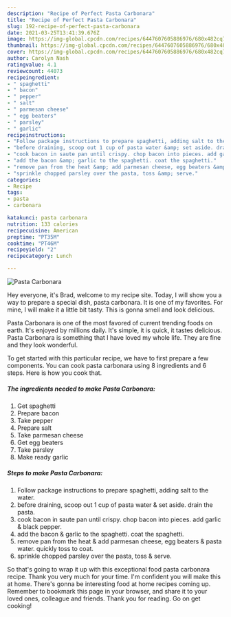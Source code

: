 ```yaml
---
description: "Recipe of Perfect Pasta Carbonara"
title: "Recipe of Perfect Pasta Carbonara"
slug: 192-recipe-of-perfect-pasta-carbonara
date: 2021-03-25T13:41:39.676Z
image: https://img-global.cpcdn.com/recipes/6447607605886976/680x482cq70/pasta-carbonara-recipe-main-photo.jpg
thumbnail: https://img-global.cpcdn.com/recipes/6447607605886976/680x482cq70/pasta-carbonara-recipe-main-photo.jpg
cover: https://img-global.cpcdn.com/recipes/6447607605886976/680x482cq70/pasta-carbonara-recipe-main-photo.jpg
author: Carolyn Nash
ratingvalue: 4.1
reviewcount: 44073
recipeingredient:
- " spaghetti"
- " bacon"
- " pepper"
- " salt"
- " parmesan cheese"
- " egg beaters"
- " parsley"
- " garlic"
recipeinstructions:
- "Follow package instructions to prepare spaghetti, adding salt to the water."
- "before draining, scoop out 1 cup of pasta water &amp; set aside. drain the pasta."
- "cook bacon in saute pan until crispy. chop bacon into pieces. add garlic &amp; black pepper."
- "add the bacon &amp; garlic to the spaghetti. coat the spaghetti."
- "remove pan from the heat &amp; add parmesan cheese, egg beaters &amp; pasta water. quickly toss to coat."
- "sprinkle chopped parsley over the pasta, toss &amp; serve."
categories:
- Recipe
tags:
- pasta
- carbonara

katakunci: pasta carbonara 
nutrition: 133 calories
recipecuisine: American
preptime: "PT35M"
cooktime: "PT46M"
recipeyield: "2"
recipecategory: Lunch

---
```



![Pasta Carbonara](https://img-global.cpcdn.com/recipes/6447607605886976/680x482cq70/pasta-carbonara-recipe-main-photo.jpg)

Hey everyone, it's Brad, welcome to my recipe site. Today, I will show you a way to prepare a special dish, pasta carbonara. It is one of my favorites. For mine, I will make it a little bit tasty. This is gonna smell and look delicious.



Pasta Carbonara is one of the most favored of current trending foods on earth. It's enjoyed by millions daily. It's simple, it is quick, it tastes delicious. Pasta Carbonara is something that I have loved my whole life. They are fine and they look wonderful.


To get started with this particular recipe, we have to first prepare a few components. You can cook pasta carbonara using 8 ingredients and 6 steps. Here is how you cook that.

<!--inarticleads1-->

##### The ingredients needed to make Pasta Carbonara:

1. Get  spaghetti
1. Prepare  bacon
1. Take  pepper
1. Prepare  salt
1. Take  parmesan cheese
1. Get  egg beaters
1. Take  parsley
1. Make ready  garlic




<!--inarticleads2-->

##### Steps to make Pasta Carbonara:

1. Follow package instructions to prepare spaghetti, adding salt to the water.
1. before draining, scoop out 1 cup of pasta water &amp; set aside. drain the pasta.
1. cook bacon in saute pan until crispy. chop bacon into pieces. add garlic &amp; black pepper.
1. add the bacon &amp; garlic to the spaghetti. coat the spaghetti.
1. remove pan from the heat &amp; add parmesan cheese, egg beaters &amp; pasta water. quickly toss to coat.
1. sprinkle chopped parsley over the pasta, toss &amp; serve.




So that's going to wrap it up with this exceptional food pasta carbonara recipe. Thank you very much for your time. I'm confident you will make this at home. There's gonna be interesting food at home recipes coming up. Remember to bookmark this page in your browser, and share it to your loved ones, colleague and friends. Thank you for reading. Go on get cooking!

